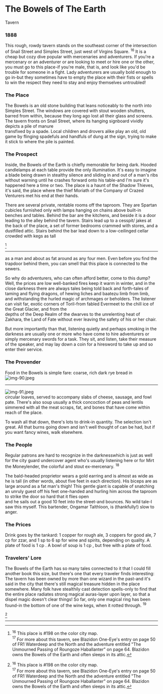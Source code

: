 # The Bowels of The Earth

Tavern

### 1888

This rough, rowdy tavern stands on the southeast corner of the intersection of Snail Street and Simples Street, just west of Virgins Square. ${ }^{16}$ It is a cheap but cozy dive popular with mercenaries and adventurers. If you're a mercenary or an adventurer or are looking to meet or hire one or the other, you must go to this place-if you're male, that is, and look like you'd be trouble for someone in a fight. Lady adventurers are usually bold enough to go in-but they sometimes have to empty the place with their fists or spells to win the respect they need to stay and enjoy themselves untroubled!

### The Place

The Bowels is an old stone building that leans noticeably to the north into Simples Street. The windows are covered with stout wooden shutters, barred from within, because they long ago lost all their glass and screens. The tavern fronts on Snail Street, where its hanging signboard vividly depicts a pile of manure  
transfixed by a spade. Local children and drovers alike play an old, old game by flinging spadefuls and handfuls of dung at the sign, trying to make it stick to where the pile is painted.

### The Prospect

Inside, the Bowels of the Earth is chiefly memorable for being dark. Hooded candlelamps at each table provide the only illumination. It's easy to imagine a blade being drawn in stealthy silence and sliding in and out of a man's ribs without warning until he crashes forward onto his table-and I'm sure it's happened here a time or two. The place is a haunt of the Shadow Thieves, it's said, the place where the thief Moriath of the Company of Crazed Venturers met his end at their hands.

There are several private, rentable rooms off the taproom. They are Spartan cubicles furnished only with lamps hanging on chains above built-in benches and tables. Behind the bar are the kitchens, and beside it is a door leading to the alley behind the tavern. Stairs lead up to a cesspit/ jakes at the back of the place, a set of former bedrooms crammed with stores, and a dustfilled attic. Stairs behind the bar lead down to a low-ceilinged cellar crowded with kegs as tall

[^0]
[^0]: ${ }^{16}$ This place is \#198 on the color city map.  
    ${ }^{17}$ For more about this tavern, see Blazidon One-Eye's entry on page 50 of FR1 Waterdeep and the North and the adventure entitled "The Unmourned Passing of Roungoze Haballanter" on page 64. Blazidon owns the Bowels of the Earth and often sleeps in its attic.

---

as a man and about as fat around as any four men. Even before you find the trapdoor behind them, you can smell that this place is connected to the sewers.

So why do adventurers, who can often afford better, come to this dump? Well, the prices are low well-banked fires keep it warm in winter, and in the close darkness there are always tales being told back and forth-tales of taming and flying dragons, of hewing liches and baatezu limb from limb, and withstanding the hurled magic of archmages or beholders. The listener can visit far, exotic corners of Toril-from fabled Evermeet to the chill ice of the Great Glacier, and from the  
depths of the Deep Realm of the dwarves to the unrelenting heat of Zakhara, the Land of Fate without ever leaving the safety of his or her chair.

But more importantly than that, listening quietly and perhaps smoking in the darkness are usually one or more who have come to hire adventurers or simply mercenary swords for a task. They sit, and listen, take their measure of the speaker, and may lay down a coin for a hiresword to take up and so enter their service.

### The Provender

Food in the Bowels is simple fare: coarse, rich dark rye bread in  
![img-90.jpeg](assets/Volo's%20Guide%20To%20Waterdeep_img-90.jpeg)

---

![img-91.jpeg](assets/Volo's%20Guide%20To%20Waterdeep_img-91.jpeg)  
circular loaves, served to accompany slabs of cheese, sausage, and fowl pate. There's also soup usually a thick concoction of peas and lentils simmered with all the meat scraps, fat, and bones that have come within reach of the place.

To wash all that down, there's lots to drink-in quantity. The selection isn't great. All that burns going down and isn't well thought of can be had, but if you want fancy wines, walk elsewhere.

### The People

Regular patrons are hard to recognize in the darknesswhich is just as well for the city guard undercover agent who's usually listening here or for Mirt the Moneylender, the colorful and stout ex-mercenary. ${ }^{18}$

The bald-headed proprietor wears a gold earring and is almost as wide as he is tall (in other words, about five feet in each direction). His biceps are as large around as a fat man's thigh! This gentle giant is capable of snatching an unruly guest off his feet one-handed and hurling him across the taproom to strike the door so hard that it flies open  
and he sails out a good 10 feet into the street-and bounces. No wild tale-I saw this myself. This bartender, Ongamar Talthloon, is (thankfully!) slow to anger.

### The Prices

Drink goes by the tankard: 1 copper for rough ale, 3 coppers for good ale, 7 cp for zzar, and 1 sp to 6 sp for wine and spirits, depending on quality. A plate of food is 1 cp . A bowl of soup is 1 cp , but free with a plate of food.

### Travelers' Lore

The Bowels of the Earth has so many tales connected to it that I could fill another book this size, but there's one that every traveler finds interesting: The tavern has been owned by more than one wizard in the past-and it's said in the city that there's still magical treasure hidden in the place somewhere. Many folk have stealthily cast detection spells-only to find that the entire place radiates strong magical auras-layer upon layer, so that a dispel magic doesn't clear things! So far, only one magical ring has been found-in the bottom of one of the wine kegs, when it rotted through. ${ }^{19}$

[^0]
[^0]: ${ }^{18}$ You won't find Mirt, or Khelben "Blackstaff" Arunsun either, for that matter, in the "Folk of Waterdeep" appendix at the back of this book. Elminster refused to say anything about either of them. He did say something like, "The safety of all the Realms is too important to jeopardize just to sate thy curiosity."  
    ${ }^{19}$ Try chipping into the stone roof pillars that hold up the ceilings in the taproom and cellar, Elminster advised sarcastically with a grin. Just one small matter, he added: Remember that they're holding the place up, and you're in it! Oh, another warning: The pillars reflect back all magic cast at them, $100 \%$ on the source.

---